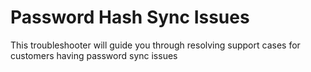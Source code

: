 <properties
	pageTitle="TSG Summary: Password Hash Sync Issues"
	description="TSG Summary: Password Hash Sync Issues"
	service="microsoft.identity"
	resource="applicationGateways"
	authors="JRMayberry"
	ms.author="rimayber"
	displayOrder=""
	selfHelpType="TSG_Description"
    supportTopicIds="32573483,32680993"
    resourceTags=""
    productPesIds=""
	cloudEnvironments="public, fairfax, usnat, ussec"
	articleId="803b147b-66be-4aaf-bd8a-6a0eb797484a"
/>

# Password Hash Sync Issues

This troubleshooter will guide you through resolving support cases for customers having password sync issues
